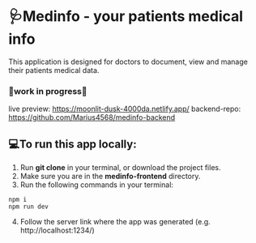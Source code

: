 # :stethoscope:Medinfo - your patients medical info
  This application is designed for doctors to document, view and manage their patients medical data.
  
### :construction:work in progress:construction:
live preview: https://moonlit-dusk-4000da.netlify.app/
backend-repo: https://github.com/Marius4568/medinfo-backend

## :computer:To run this app locally:
1. Run **git clone** in your terminal, or download the project files.
2. Make sure you are in the **medinfo-frontend** directory.
3. Run the following commands in your terminal:
```
npm i
npm run dev
```
4. Follow the server link where the app was generated (e.g. http://localhost:1234/)
